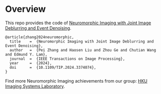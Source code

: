 # Overview
This repo provides the code of [Neuromorphic Imaging with Joint Image Deblurring and Event Denoising](https://doi.org/10.1109/TIP.2024.3374074).
```
@article{zhang2024neuromorphic,
  title    =  {Neuromorphic Imaging with Joint Image Deblurring and Event Denoising},
  author   =  {Pei Zhang and Haosen Liu and Zhou Ge and Chutian Wang and Edmund Y. Lam},
  journal  =  {IEEE Transactions on Image Processing},
  year     =  {2024},
  doi      =  {10.1109/TIP.2024.3374074},
}
```
Find more Neuromorphic Imaging achievements from our group: [HKU Imaging Systems Laboratory](https://www.eee.hku.hk/~elam/research/pub-uf.html).
